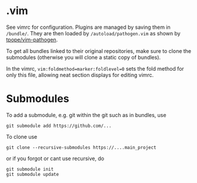 # .vim
See vimrc for configuration.
Plugins are managed by saving them in `/bundle/`. 
They are then loaded by `/autoload/pathogen.vim` as shown by
[tpope/vim-pathogen](https://github.com/tpope/vim-pathogen).

To get all bundles linked to their original repositories, 
make sure to clone the submodules (otherwise you will clone a static copy of bundles).

In the vimrc, `vim:foldmethod=marker:foldlevel=0` sets the fold method for only
this file, allowing neat section displays for editing vimrc.

# Submodules
To add a submodule, e.g. git within the git such as in bundles, use
```
git submodule add https://github.com/...
```
To clone use
```
git clone --recursive-submodules https://....main_project
```
or if you forgot or cant use recursive, do 
```
git submodule init
git submodule update
```
